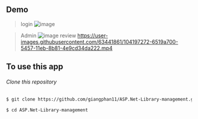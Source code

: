 ## Demo
> login
![image](https://user-images.githubusercontent.com/63441861/104196594-8b8b1280-5456-11eb-85c3-585e0355f334.png)

> Admin
![image](https://user-images.githubusercontent.com/63441861/104196937-fb010200-5456-11eb-9859-095160af8bed.png)
review
https://user-images.githubusercontent.com/63441861/104197272-6519a700-5457-11eb-8b81-4e9cd34da222.mp4

## To use this app

###### Clone this repository
```bash
$ git clone https://github.com/giangphan11/ASP.Net-Library-management.git

$ cd ASP.Net-Library-management
```
